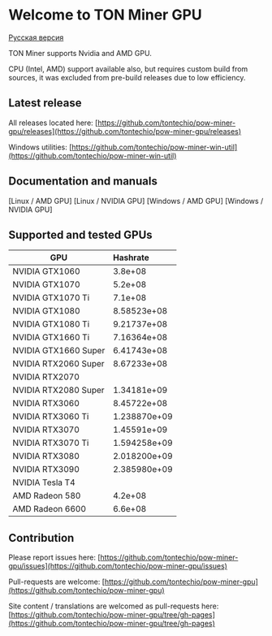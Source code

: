 # Welcome to TON Miner GPU

[Русская версия](ru/index.md)

TON Miner supports Nvidia and AMD GPU.

CPU (Intel, AMD) support available also, but requires custom build from sources, it was excluded from pre-build releases due to low efficiency.

## Latest release

All releases located here:
[https://github.com/tontechio/pow-miner-gpu/releases](https://github.com/tontechio/pow-miner-gpu/releases)

Windows utilities:
[https://github.com/tontechio/pow-miner-win-util](https://github.com/tontechio/pow-miner-win-util)

## Documentation and manuals

[Linux / AMD GPU]
[Linux / NVIDIA GPU]
[Windows / AMD GPU]
[Windows / NVIDIA GPU]

## Supported and tested GPUs

| GPU | Hashrate |
|-----|:---------|
NVIDIA GTX1060 | 3.8e+08
NVIDIA GTX1070 | 5.2e+08
NVIDIA GTX1070 Ti | 7.1e+08
NVIDIA GTX1080 | 8.58523e+08
NVIDIA GTX1080 Ti | 9.21737e+08
NVIDIA GTX1660 Ti | 7.16364e+08
NVIDIA GTX1660 Super | 6.41743e+08
NVIDIA RTX2060 Super | 8.67233e+08
NVIDIA RTX2070 |
NVIDIA RTX2080 Super | 1.34181e+09
NVIDIA RTX3060 | 8.45722e+08
NVIDIA RTX3060 Ti | 1.238870e+09
NVIDIA RTX3070 | 1.45591e+09
NVIDIA RTX3070 Ti | 1.594258e+09
NVIDIA RTX3080 | 2.018200e+09
NVIDIA RTX3090 | 2.385980e+09 
NVIDIA Tesla T4 |
AMD Radeon 580 | 4.2e+08
AMD Radeon 6600 | 6.6e+08

## Contribution

Please report issues here:
[https://github.com/tontechio/pow-miner-gpu/issues](https://github.com/tontechio/pow-miner-gpu/issues)

Pull-requests are welcome:
[https://github.com/tontechio/pow-miner-gpu](https://github.com/tontechio/pow-miner-gpu)

Site content / translations are welcomed as pull-requests here:
[https://github.com/tontechio/pow-miner-gpu/tree/gh-pages](https://github.com/tontechio/pow-miner-gpu/tree/gh-pages)
